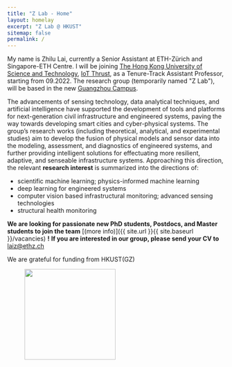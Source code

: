 ```yaml
---
title: "Z Lab - Home"
layout: homelay
excerpt: "Z Lab @ HKUST"
sitemap: false
permalink: /
---
```


My name is Zhilu Lai, currently a Senior Assistant at ETH-Z&uuml;rich and Singapore-ETH Centre. I will be joining [The Hong Kong University of Science and Technology](https://hkust.edu.hk/home), [IoT Thrust](https://infh.hkust-gz.edu.cn/en/academics/iot), as a Tenure-Track Assistant Professor, starting from 09.2022. The research group (temporarily named "Z Lab"), will be based in the new [Guangzhou Campus](https://hkust-gz.edu.cn/).


The advancements of sensing technology, data analytical techniques, and artificial intelligence have supported the development of tools and platforms for next-generation civil infrastructure and engineered systems, paving the way towards developing smart cities and cyber-physical systems. The group’s research works (including theoretical, analytical, and experimental studies) aim to develop the fusion of physical models and sensor data into the modeling, assessment, and diagnostics of engineered systems, and further providing intelligent solutions for effectuating more resilient, adaptive, and senseable infrastructure systems. Approaching this direction, the relevant **research interest** is summarized into the directions of:


* scientific machine learning; physics-informed machine learning
* deep learning for engineered systems
* computer vision based infrastructural monitoring; advanced sensing technologies
* structural health monitoring


 **We are  looking for passionate new PhD students, Postdocs, and Master students to join the team** [(more info)]({{ site.url }}{{ site.baseurl }}/vacancies) **!** **If you are interested in our group, please send your CV to** [laiz@ethz.ch](mailto:laiz@ethz.ch)


We are grateful for funding from HKUST(GZ)

<!-- <figure class="fourth">
  <img src="{{ site.url }}{{ site.baseurl }}/images/HKUST-original_0.svg" style="width: 210px">
</figure> -->
<figure class="fourth">
  <img src="{{ site.url }}{{ site.baseurl }}/images/HKUST(GZ)_Logo.png" style="width: 210px">
</figure>
